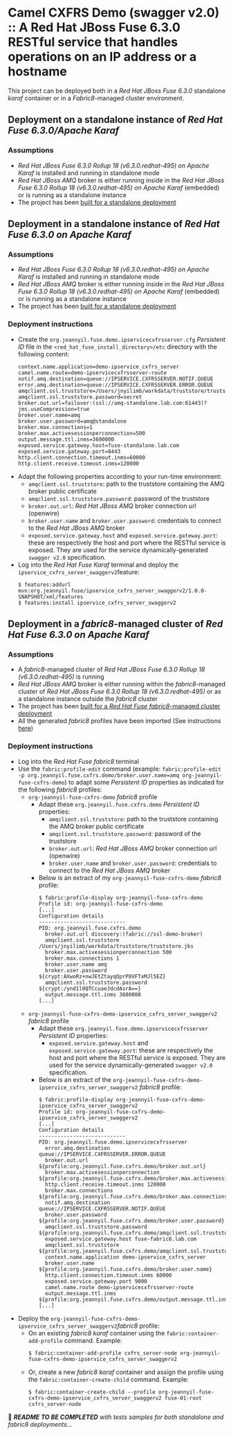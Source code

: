 # Camel CXFRS Demo (swagger v2.0) :: A Red Hat JBoss Fuse 6.3.0 RESTful service that handles operations on an IP address or a hostname

This project can be deployed both in a _Red Hat JBoss Fuse 6.3.0_ standalone _karaf_ container or in a _Fabric8_-managed cluster environment.

## Deployment on a standalone instance of _Red Hat Fuse 6.3.0/Apache Karaf_ 

### Assumptions
- _Red Hat JBoss Fuse 6.3.0 Rollup 18 (v6.3.0.redhat-495) on Apache Karaf_ is installed and running in standalone mode
- _Red Hat JBoss AMQ_ broker is either running inside in the _Red Hat JBoss Fuse 6.3.0 Rollup 18 (v6.3.0.redhat-495) on Apache Karaf_ (embedded) or
is running as a standalone instance
- The project has been [built for a standalone deployment](../README.md#build-for-a-standalone-deployment)

## Deployment in a standalone instance of _Red Hat Fuse 6.3.0 on Apache Karaf_ 

### Assumptions
- _Red Hat JBoss Fuse 6.3.0 Rollup 18 (v6.3.0.redhat-495) on Apache Karaf_ is installed and running in standalone mode
- _Red Hat JBoss AMQ_ broker is either running inside in the _Red Hat JBoss Fuse 6.3.0 Rollup 18 (v6.3.0.redhat-495) on Apache Karaf_ (embedded) or
is running as a standalone instance
- The project has been [built for a standalone deployment](../README.md#build-for-a-standalone-deployment)

### Deployment instructions

- Create the `org.jeannyil.fuse.demo.ipservicecxfrsserver.cfg` _Persistent ID_ file in the `<red_hat_fuse_install_directory>/etc` directory with the following content:
  ```
  context.name.application=demo-ipservice_cxfrs_server
  camel.name.route=demo-ipservicecxfrsserver-route
  notif.amq.destination=queue://IPSERVICE.CXFRSSERVER.NOTIF.QUEUE
  error.amq.destination=queue://IPSERVICE.CXFRSSERVER.ERROR.QUEUE
  amqclient.ssl.truststore=/Users/jnyilimb/workdata/truststore/truststore.jks
  amqclient.ssl.truststore.password=secret
  broker.out.url=failover:(ssl://amq-standalone.lab.com:61443)?jms.useCompression=true
  broker.user.name=amq
  broker.user.password=amq@standalone
  broker.max.connections=1
  broker.max.activesessionperconnection=500
  output.message.ttl.inms=3600000
  exposed.service.gateway.host=fuse-standalone.lab.com
  exposed.service.gateway.port=8443
  http.client.connection.timeout.inms=60000
  http.client.receive.timeout.inms=120000
  ```
- Adapt the following properties according to your run-time environment:
  - `amqclient.ssl.truststore`: path to the truststore containing the AMQ broker public certificate
  - `amqclient.ssl.truststore.password`: password of the truststore
  - `broker.out.url`: _Red Hat JBoss AMQ_ broker connection url (openwire)
  - `broker.user.name` and `broker.user.password`: credentials to connect to the _Red Hat JBoss AMQ_ broker
  - `exposed.service.gateway.host` and `exposed.service.gateway.port`: these are respectively the host and port where the
  RESTful service is exposed. They are used for the service dynamically-generated `swagger v2.0` specification.
- Log into the _Red Hat Fuse Karaf_ terminal and deploy the `ipservice_cxfrs_server_swaggerv2`feature:
  ```
  $ features:addurl mvn:org.jeannyil.fuse/ipservice_cxfrs_server_swaggerv2/1.0.0-SNAPSHOT/xml/features
  $ features:install ipservice_cxfrs_server_swaggerv2
  ``` 

## Deployment in a _fabric8_-managed cluster of _Red Hat Fuse 6.3.0 on Apache Karaf_ 

### Assumptions
- A _fabric8_-managed cluster of _Red Hat JBoss Fuse 6.3.0 Rollup 18 (v6.3.0.redhat-495)_ is running
- _Red Hat JBoss AMQ_ broker is either running within the _fabric8_-managed cluster of _Red Hat JBoss Fuse 6.3.0 Rollup 18 (v6.3.0.redhat-495)_ or
as a standalone instance outside the _fabric8_ cluster
- The project has been [built for a _Red Hat Fuse fabric8_-managed cluster deployment](../README.md#build-for-a-_fabric8_-managed-cluster-deployment)
- All the generated _fabric8_ profiles have been imported (See instructions [here](../README.md#build-for-a-_fabric8_-managed-cluster-deployment))

### Deployment instructions

- Log into the _Red Hat Fuse fabric8_ terminal
- Use the `fabric:profile-edit` command (example: `fabric:profile-edit -p org.jeannyil.fuse.cxfrs.demo/broker.user.name=amq org-jeannyil-fuse-cxfrs-demo`) 
to adapt some _Persistent ID_ properties as indicated for the following _fabric8_ profiles:
  - `org-jeannyil-fuse-cxfrs-demo` _fabric8_ profile
    - Adapt these `org.jeannyil.fuse.cxfrs.demo` _Persistent ID_ properties: 
      - `amqclient.ssl.truststore`: path to the truststore containing the AMQ broker public certificate
      - `amqclient.ssl.truststore.password`: password of the truststore
      - `broker.out.url`: _Red Hat JBoss AMQ_ broker connection url (openwire)
      - `broker.user.name` and `broker.user.password`: credentials to connect to the _Red Hat JBoss AMQ_ broker
    - Below is an extract of my `org-jeannyil-fuse-cxfrs-demo` _fabric8_ profile:
      ```
      $ fabric:profile-display org-jeannyil-fuse-cxfrs-demo
      Profile id: org-jeannyil-fuse-cxfrs-demo
      [...]
      Configuration details
      ----------------------------
      PID: org.jeannyil.fuse.cxfrs.demo
        broker.out.url discovery:(fabric://ssl-demo-broker)
        amqclient.ssl.truststore /Users/jnyilimb/workdata/truststore/truststore.jks
        broker.max.activesessionperconnection 500
        broker.max.connections 1
        broker.user.name amq
        broker.user.password ${crypt:AXwoRz+nwJEtZtayqOprP8VFTxMJl5EZ}
        amqclient.ssl.truststore.password ${crypt:/ynd1l0QTCcuaeJdcdAsrA==}
        output.message.ttl.inms 3600000
      [...]
      ```
  - `org-jeannyil-fuse-cxfrs-demo-ipservice_cxfrs_server_swaggerv2` _fabric8_ profile
    - Adapt these `org.jeannyil.fuse.demo.ipservicecxfrsserver` _Persistent ID_ properties:
      - `exposed.service.gateway.host` and `exposed.service.gateway.port`: these are respectively the host and port where the
      RESTful service is exposed. They are used for the service dynamically-generated `swagger v2.0` specification.
    - Below is an extract of the `org-jeannyil-fuse-cxfrs-demo-ipservice_cxfrs_server_swaggerv2` _fabric8_ profile:
      ```
      $ fabric:profile-display org-jeannyil-fuse-cxfrs-demo-ipservice_cxfrs_server_swaggerv2
      Profile id: org-jeannyil-fuse-cxfrs-demo-ipservice_cxfrs_server_swaggerv2
      [...]         
      Configuration details
      ----------------------------
      PID: org.jeannyil.fuse.demo.ipservicecxfrsserver
        error.amq.destination queue://IPSERVICE.CXFRSSERVER.ERROR.QUEUE
        broker.out.url ${profile:org.jeannyil.fuse.cxfrs.demo/broker.out.url}
        broker.max.activesessionperconnection ${profile:org.jeannyil.fuse.cxfrs.demo/broker.max.activesessionperconnection}
        http.client.receive.timeout.inms 120000
        broker.max.connections ${profile:org.jeannyil.fuse.cxfrs.demo/broker.max.connections}
        notif.amq.destination queue://IPSERVICE.CXFRSSERVER.NOTIF.QUEUE
        broker.user.password ${profile:org.jeannyil.fuse.cxfrs.demo/broker.user.password}
        amqclient.ssl.truststore.password ${profile:org.jeannyil.fuse.cxfrs.demo/amqclient.ssl.truststore.password}
        exposed.service.gateway.host fuse-fabric8.lab.com
        amqclient.ssl.truststore ${profile:org.jeannyil.fuse.cxfrs.demo/amqclient.ssl.truststore}
        context.name.application demo-ipservice_cxfrs_server
        broker.user.name ${profile:org.jeannyil.fuse.cxfrs.demo/broker.user.name}
        http.client.connection.timeout.inms 60000
        exposed.service.gateway.port 9000
        camel.name.route demo-ipservicecxfrsserver-route
        output.message.ttl.inms ${profile:org.jeannyil.fuse.cxfrs.demo/output.message.ttl.inms}
      [...]
      ```
- Deploy the `org-jeannyil-fuse-cxfrs-demo-ipservice_cxfrs_server_swaggerv2`_fabric8_ profile:
  - On an existing _fabric8 karaf_ container using the `fabric:container-add-profile` command.
  Example: 
    ```
    $ fabric:container-add-profile cxfrs_server-node org-jeannyil-fuse-cxfrs-demo-ipservice_cxfrs_server_swaggerv2
    ```
  - Or, create a new _fabric8 karaf_ container and assign the profile using the `fabric:container-create-child` command.
  Example:
    ```
    $ fabric:container-create-child --profile org-jeannyil-fuse-cxfrs-demo-ipservice_cxfrs_server_swaggerv2 fuse-01-root cxfrs_server-node
    ```

:construction: *__README TO BE COMPLETED__ with tests samples for both standalone and fabric8 deployments...*
